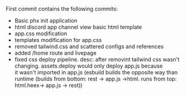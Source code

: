 First commit contains the following commits:
  - Basic phx init application
  - html discord app channel view basic html template
  - app.css modification
  - templates modification for app.css
  - removed tailwind.css and scattered configs and references
  - added /home route and livepage
  - fixed css deploy pipeline. 
      desc: after removint tailwind css wasn't changing. assets.deploy would only deploy app.js because  
      it wasn't imported in app.js (esbuild builds the opposite way than runtime (builds from bottom: rest -> app.js ->html. 
      runs from top: html.heex-> app.js -> rest))
